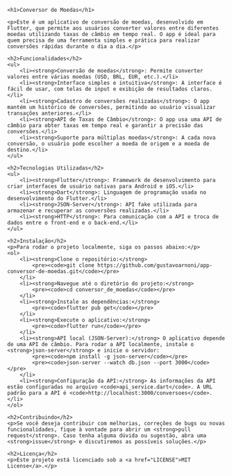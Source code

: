 <!DOCTYPE html>
<html lang="pt-BR">
<head>
    <meta charset="UTF-8">
    <meta name="viewport" content="width=device-width, initial-scale=1.0">
    <title>Conversor de Moedas</title>
</head>
<body>

    <h1>Conversor de Moedas</h1>

    <p>Este é um aplicativo de conversão de moedas, desenvolvido em Flutter, que permite aos usuários converter valores entre diferentes moedas utilizando taxas de câmbio em tempo real. O app é ideal para quem precisa de uma ferramenta simples e prática para realizar conversões rápidas durante o dia a dia.</p>

    <h2>Funcionalidades</h2>
    <ul>
        <li><strong>Conversão de moedas</strong>: Permite converter valores entre várias moedas (USD, BRL, EUR, etc.).</li>
        <li><strong>Interface simples e intuitiva</strong>: A interface é fácil de usar, com telas de input e exibição de resultados claros.</li>
        <li><strong>Cadastro de conversões realizadas</strong>: O app mantém um histórico de conversões, permitindo ao usuário visualizar transações anteriores.</li>
        <li><strong>API de Taxas de Câmbio</strong>: O app usa uma API de câmbio para obter taxas em tempo real e garantir a precisão das conversões.</li>
        <li><strong>Suporte para múltiplas moedas</strong>: A cada nova conversão, o usuário pode escolher a moeda de origem e a moeda de destino.</li>
    </ul>

    <h2>Tecnologias Utilizadas</h2>
    <ul>
        <li><strong>Flutter</strong>: Framework de desenvolvimento para criar interfaces de usuário nativas para Android e iOS.</li>
        <li><strong>Dart</strong>: Linguagem de programação usada no desenvolvimento do Flutter.</li>
        <li><strong>JSON-Server</strong>: API fake utilizada para armazenar e recuperar as conversões realizadas.</li>
        <li><strong>HTTP</strong>: Para comunicação com a API e troca de dados entre o front-end e o back-end.</li>
    </ul>

    <h2>Instalação</h2>
    <p>Para rodar o projeto localmente, siga os passos abaixo:</p>
    <ol>
        <li><strong>Clone o repositório:</strong>
            <pre><code>git clone https://github.com/gustavoarnoni/app-conversor-de-moedas.git</code></pre>
        </li>
        <li><strong>Navegue até o diretório do projeto:</strong>
            <pre><code>cd conversor_de_moedas</code></pre>
        </li>
        <li><strong>Instale as dependências:</strong>
            <pre><code>flutter pub get</code></pre>
        </li>
        <li><strong>Execute o aplicativo:</strong>
            <pre><code>flutter run</code></pre>
        </li>
        <li><strong>API local (JSON-Server):</strong> O aplicativo depende de uma API de câmbio. Para rodar a API localmente, instale o <strong>json-server</strong> e inicie o servidor:
            <pre><code>npm install -g json-server</code></pre>
            <pre><code>json-server --watch db.json --port 3000</code></pre>
        </li>
        <li><strong>Configuração da API:</strong> As informações da API estão configuradas no arquivo <code>api_service.dart</code>. A URL padrão para a API é <code>http://localhost:3000/conversoes</code>.</li>
    </ol>

    <h2>Contribuindo</h2>
    <p>Se você deseja contribuir com melhorias, correções de bugs ou novas funcionalidades, fique à vontade para abrir um <strong>pull request</strong>. Caso tenha alguma dúvida ou sugestão, abra uma <strong>issue</strong> e discutiremos as possíveis soluções.</p>

    <h2>Licença</h2>
    <p>Este projeto está licenciado sob a <a href="LICENSE">MIT License</a>.</p>

</body>
</html>
